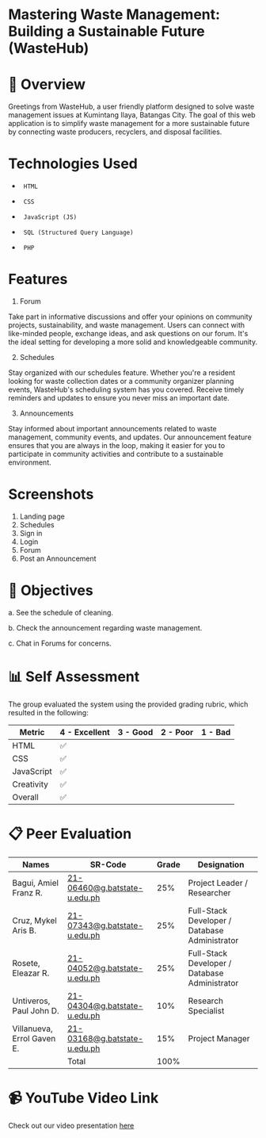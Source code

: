 # Mastering Waste Management: Building a Sustainable Future (WasteHub)

# 📝 Overview

Greetings from WasteHub, a user friendly platform designed to solve waste management issues at Kumintang Ilaya, Batangas City. The goal of this web application is to simplify waste management for a more sustainable future by connecting waste producers, recyclers, and disposal facilities.

# Technologies Used

*      HTML
*      CSS
*      JavaScript (JS)
*      SQL (Structured Query Language)
*      PHP



# Features

1. Forum
   
Take part in informative discussions and offer your opinions on community projects, sustainability, and waste management. Users can connect with like-minded people, exchange ideas, and ask questions on our forum. It's the ideal setting for developing a more solid and knowledgeable community.

2. Schedules
   
Stay organized with our schedules feature. Whether you're a resident looking for waste collection dates or a community organizer planning events, WasteHub's scheduling system has you covered. Receive timely reminders and updates to ensure you never miss an important date.

3. Announcements
   
Stay informed about important announcements related to waste management, community events, and updates. Our announcement feature ensures that you are always in the loop, making it easier for you to participate in community activities and contribute to a sustainable environment.


# Screenshots
1. Landing page
2. Schedules
3. Sign in
4. Login
5. Forum
6. Post an Announcement
   

 


# 🎯 Objectives
a. See the schedule of cleaning.

b. Check the announcement regarding waste management.

c. Chat in Forums for concerns.

# 📊 Self Assessment

The group evaluated the system using the provided grading rubric, which resulted in the following:

| Metric             	| 4 - Excellent	| 3 - Good	| 2 - Poor 	| 1 - Bad	|
|--------------------	|---	|---	|---	|---	|
| HTML               	|             ✅  |  	|    |   	|
| CSS                	|✅  |  	|   	|   	|
| JavaScript       	  |✅  |    |   |   	|
| Creativity         	|✅  |  	|   	|   	|
| Overall       	     |✅  | 	 |   	|   	|


# 📋 Peer Evaluation
| Names            	   | SR-Code	                  | Grade         |Designation                                 			|
|-------------------------- | -----------------------------|---------------|-------------------------------------------------------------|
| Bagui, Amiel Franz R.     |  21-06460@g.batstate-u.edu.ph|25%            | Project Leader / Researcher                                 |
| Cruz, Mykel Aris B.       |  21-07343@g.batstate-u.edu.ph|25%            | Full-Stack Developer / Database Administrator                                         |
| Rosete, Eleazar R.        |  21-04052@g.batstate-u.edu.ph|25%            | Full-Stack Developer / Database Administrator			|
| Untiveros, Paul John D.   |  21-04304@g.batstate-u.edu.ph|10%            | Research Specialist                           |
| Villanueva, Errol Gaven E.|  21-03168@g.batstate-u.edu.ph|15%            | Project Manager                        		    	|
|                           |Total                         |100%           |                                            			|

# 📹 YouTube Video Link

Check out our video presentation [here](https://youtu.be/](https://youtu.be/4TPPsytEKeY)https://youtu.be/4TPPsytEKeY)
